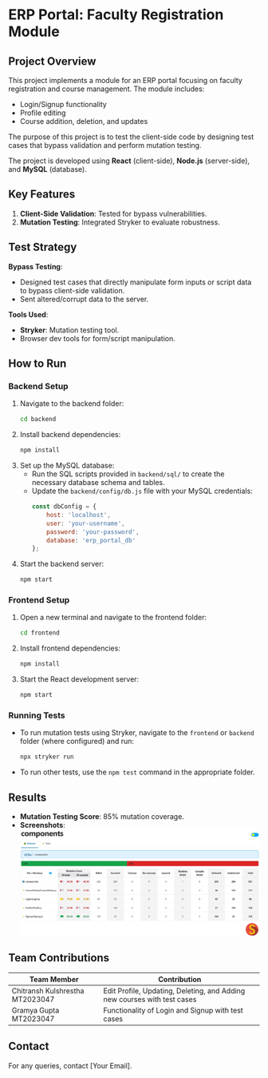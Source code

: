 
# ERP Portal: Faculty Registration Module

## Project Overview
This project implements a module for an ERP portal focusing on faculty registration and course management. The module includes:
- Login/Signup functionality
- Profile editing
- Course addition, deletion, and updates

The purpose of this project is to test the client-side code by designing test cases that bypass validation and perform mutation testing.

The project is developed using **React** (client-side), **Node.js** (server-side), and **MySQL** (database).

## Key Features
1. **Client-Side Validation**: Tested for bypass vulnerabilities.
2. **Mutation Testing**: Integrated Stryker to evaluate robustness.

## Test Strategy
**Bypass Testing**:
- Designed test cases that directly manipulate form inputs or script data to bypass client-side validation.
- Sent altered/corrupt data to the server.

**Tools Used**:
- **Stryker**: Mutation testing tool.
- Browser dev tools for form/script manipulation.

## How to Run

### Backend Setup
1. Navigate to the backend folder:
   ```bash
   cd backend
   ```
2. Install backend dependencies:
   ```bash
   npm install
   ```
3. Set up the MySQL database:
   - Run the SQL scripts provided in `backend/sql/` to create the necessary database schema and tables.
   - Update the `backend/config/db.js` file with your MySQL credentials:
     ```javascript
     const dbConfig = {
         host: 'localhost',
         user: 'your-username',
         password: 'your-password',
         database: 'erp_portal_db'
     };
     ```
4. Start the backend server:
   ```bash
   npm start
   ```

### Frontend Setup
1. Open a new terminal and navigate to the frontend folder:
   ```bash
   cd frontend
   ```
2. Install frontend dependencies:
   ```bash
   npm install
   ```
3. Start the React development server:
   ```bash
   npm start
   ```

### Running Tests
- To run mutation tests using Stryker, navigate to the `frontend` or `backend` folder (where configured) and run:
   ```bash
   npx stryker run
   ```
- To run other tests, use the `npm test` command in the appropriate folder.

## Results
- **Mutation Testing Score**: 85% mutation coverage.
- **Screenshots**:
  ![Bypass Test Screenshot](screenshots/s2.png)

## Team Contributions
| Team Member                          | Contribution                                           |
|--------------------------------------|-----------------------------------------------------------|
| Chitransh Kulshrestha MT2023047      | Edit Profile, Updating, Deleting, and Adding new courses with test cases    |
| Gramya Gupta MT2023047               | Functionality of Login and Signup with test cases|

## Contact
For any queries, contact [Your Email].
